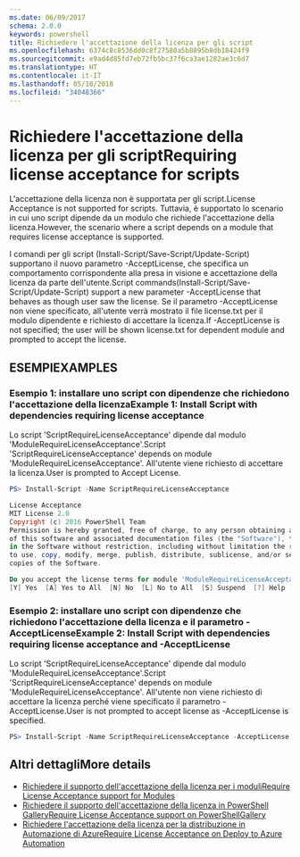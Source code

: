 ```yaml
---
ms.date: 06/09/2017
schema: 2.0.0
keywords: powershell
title: Richiedere l'accettazione della licenza per gli script
ms.openlocfilehash: 6374c8c8536dd0c8f27580a5b8895b8db18424f9
ms.sourcegitcommit: e9ad4d85fd7eb72fb5bc37f6ca3ae1282ae3c6d7
ms.translationtype: HT
ms.contentlocale: it-IT
ms.lasthandoff: 05/10/2018
ms.locfileid: "34048366"
---
```

# <a name="requiring-license-acceptance-for-scripts"></a><span data-ttu-id="d00a3-103">Richiedere l'accettazione della licenza per gli script</span><span class="sxs-lookup"><span data-stu-id="d00a3-103">Requiring license acceptance for scripts</span></span>

<span data-ttu-id="d00a3-104">L'accettazione della licenza non è supportata per gli script.</span><span class="sxs-lookup"><span data-stu-id="d00a3-104">License Acceptance is not supported for scripts.</span></span> <span data-ttu-id="d00a3-105">Tuttavia, è supportato lo scenario in cui uno script dipende da un modulo che richiede l'accettazione della licenza.</span><span class="sxs-lookup"><span data-stu-id="d00a3-105">However, the scenario where a script depends on a module that requires license acceptance is supported.</span></span>

<span data-ttu-id="d00a3-106">I comandi per gli script (Install-Script/Save-Script/Update-Script) supportano il nuovo parametro -AcceptLicense, che specifica un comportamento corrispondente alla presa in visione e accettazione della licenza da parte dell'utente.</span><span class="sxs-lookup"><span data-stu-id="d00a3-106">Script commands(Install-Script/Save-Script/Update-Script) support a new parameter -AcceptLicense that behaves as though user saw the license.</span></span> <span data-ttu-id="d00a3-107">Se il parametro -AcceptLicense non viene specificato, all'utente verrà mostrato il file license.txt per il modulo dipendente e richiesto di accettare la licenza.</span><span class="sxs-lookup"><span data-stu-id="d00a3-107">If -AcceptLicense is not specified; the user will be shown license.txt for dependent module and prompted to accept the license.</span></span>

## <a name="examples"></a><span data-ttu-id="d00a3-108">ESEMPI</span><span class="sxs-lookup"><span data-stu-id="d00a3-108">EXAMPLES</span></span>

### <a name="example-1-install-script-with-dependencies-requiring-license-acceptance"></a><span data-ttu-id="d00a3-109">Esempio 1: installare uno script con dipendenze che richiedono l'accettazione della licenza</span><span class="sxs-lookup"><span data-stu-id="d00a3-109">Example 1: Install Script with dependencies requiring license acceptance</span></span>

<span data-ttu-id="d00a3-110">Lo script 'ScriptRequireLicenseAcceptance' dipende dal modulo 'ModuleRequireLicenseAcceptance'.</span><span class="sxs-lookup"><span data-stu-id="d00a3-110">Script 'ScriptRequireLicenseAcceptance' depends on module 'ModuleRequireLicenseAcceptance'.</span></span> <span data-ttu-id="d00a3-111">All'utente viene richiesto di accettare la licenza.</span><span class="sxs-lookup"><span data-stu-id="d00a3-111">User is prompted to Accept License.</span></span>

```PowerShell
PS> Install-Script -Name ScriptRequireLicenseAcceptance

License Acceptance
MIT License 2.0
Copyright (c) 2016 PowerShell Team
Permission is hereby granted, free of charge, to any person obtaining a copy
of this software and associated documentation files (the "Software"), to deal
in the Software without restriction, including without limitation the rights
to use, copy, modify, merge, publish, distribute, sublicense, and/or sell
copies of the Software.

Do you accept the license terms for module 'ModuleRequireLicenseAcceptance'.
[Y] Yes  [A] Yes to All  [N] No  [L] No to All  [S] Suspend  [?] Help (default is "N"):
```

### <a name="example-2-install-script-with-dependencies-requiring-license-acceptance-and--acceptlicense"></a><span data-ttu-id="d00a3-112">Esempio 2: installare uno script con dipendenze che richiedono l'accettazione della licenza e il parametro -AcceptLicense</span><span class="sxs-lookup"><span data-stu-id="d00a3-112">Example 2: Install Script with dependencies requiring license acceptance and -AcceptLicense</span></span>

<span data-ttu-id="d00a3-113">Lo script 'ScriptRequireLicenseAcceptance' dipende dal modulo 'ModuleRequireLicenseAcceptance'.</span><span class="sxs-lookup"><span data-stu-id="d00a3-113">Script 'ScriptRequireLicenseAcceptance' depends on module 'ModuleRequireLicenseAcceptance'.</span></span> <span data-ttu-id="d00a3-114">All'utente non viene richiesto di accettare la licenza perché viene specificato il parametro -AcceptLicense.</span><span class="sxs-lookup"><span data-stu-id="d00a3-114">User is not prompted to accept license as -AcceptLicense is specified.</span></span>

```PowerShell
PS> Install-Script -Name ScriptRequireLicenseAcceptance -AcceptLicense
```

## <a name="more-details"></a><span data-ttu-id="d00a3-115">Altri dettagli</span><span class="sxs-lookup"><span data-stu-id="d00a3-115">More details</span></span>

- [<span data-ttu-id="d00a3-116">Richiedere il supporto dell'accettazione della licenza per i moduli</span><span class="sxs-lookup"><span data-stu-id="d00a3-116">Require License Acceptance support for Modules</span></span>](module-license-acceptance.md)
- [<span data-ttu-id="d00a3-117">Richiedere il supporto dell'accettazione della licenza in PowerShell Gallery</span><span class="sxs-lookup"><span data-stu-id="d00a3-117">Require License Acceptance support on PowerShellGallery</span></span>](../how-to/working-with-items/items-that-require-license-acceptance.md)
- [<span data-ttu-id="d00a3-118">Richiedere l'accettazione della licenza per la distribuzione in Automazione di Azure</span><span class="sxs-lookup"><span data-stu-id="d00a3-118">Require License Acceptance on Deploy to Azure Automation</span></span>](../how-to/working-with-items/deploy-to-azure-automation.md)